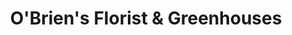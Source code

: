 ---
title: "O'Brien's Florist & Greenhouses"
url: /malden/obriens-florist-und-greenhouses/
shop: Blumen
---